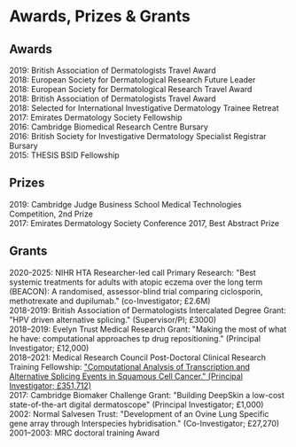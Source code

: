 # Awards, Prizes & Grants

## Awards

2019: British Association of Dermatologists Travel Award <br>
2018: European Society for Dermatological Research Future Leader <br>
2018: European Society for Dermatological Research Travel Award <br>
2018: British Association of Dermatologists Travel Award <br>
2018: Selected for International Investigative Dermatology Trainee Retreat <br>
2017: Emirates Dermatology Society Fellowship <br> 
2016: Cambridge Biomedical Research Centre Bursary <br> 
2016: British Society for Investigative Dermatology Specialist Registrar Bursary <br> 
2015: THESIS BSID Fellowship <br> 

## Prizes

2019: Cambridge Judge Business School Medical Technologies Competition, 2nd Prize <br>
2017: Emirates Dermatology Society Conference 2017, Best Abstract Prize <br>

## Grants

2020-2025: NIHR HTA Researcher-led call Primary Research: "Best systemic treatments for adults with atopic eczema over the long term (BEACON): A randomised, assessor-blind trial comparing ciclosporin, methotrexate and dupilumab." (co-Investigator; £2.6M) <br>
2018-2019: British Association of Dermatologists Intercalated Degree Grant: "HPV driven alternative splicing." (Supervisor/PI; £3000) <br>
2018–2019: Evelyn Trust Medical Research Grant: "Making the most of what he have: computational approaches tp drug repositioning." (Principal Investigator; £12,000) <br>
2018–2021: Medical Research Council Post-Doctoral Clinical Research Training Fellowship: ["Computational Analysis of Transcription and Alternative Splicing Events in Squamous Cell Cancer." (Principal Investigator; £351,712)](https://gtr.ukri.org/project/0FBDB2E3-C572-4CE9-9F4F-2CEAD58E2210) <br>
2017: Cambridge Biomaker Challenge Grant: "Building DeepSkin a low-cost state-of-the-art digital dermatoscope" (Principal Investigator; £1,000) <br>
2002: Normal Salvesen Trust: "Development of an Ovine Lung Specific gene array through Interspecies hybridisation." (Co-Investigator; £27,270) <br>
2001–2003: MRC doctoral training Award 
